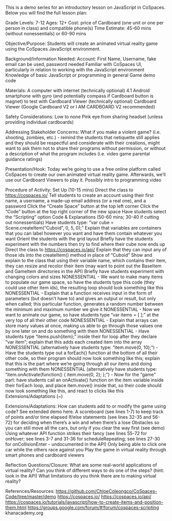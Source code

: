 This is a demo series for an introductory lesson on JavaScript in CoSpaces. Below you will find the full lesson plan:

Grade Levels: 7-12 
Ages: 12+ 
Cost: price of Cardboard (one unit or one per person in class) and compatible phone(s)
Time Estimate: 45-60 mins (without nonessentials) or 60-90 mins

Objective/Purpose:
Students will create an animated virtual reality game using the CoSpaces JavaScript environment.

Background/Information Needed:
Account: First Name, Username, fake email can be used, password needed
Familiar with CoSpaces UI, particularly in relation to working with the JavaScript environment
Knowledge of basic JavaScript or programming in general
Game demo code

Materials:
A computer with internet
(technically optional) 4.1 Android smartphone with gyro (and potentially compass if Cardboard button is magnet) to test with Cardboard Viewer
(technically optional) Cardboard Viewer (Google Cardboard V2 or I AM CARDBOARD V2 recommended)

Safety Considerations:
Low to none
Pink eye from sharing headset (unless providing individual cardboards)

Addressing Stakeholder Concerns: 
What if you make a violent game? (i.e. shooting, zombies, etc.) - remind the students that netiquette still applies and they should be respectful and considerate with their creations, might want to ask them not to share their programs without permission, or without a description of what the program includes (i.e. video game parental guidance ratings)

Presentation/Hook:
Today we’re going to use a free online platform called CoSpaces to create our own animated virtual reality game. Afterwards, we’ll use our Cardboard Viewers to play it.
Possibly intro to programming video

Procedure of Activity: 
Set  Up (10-15 mins)
Direct the class to https://cospaces.io/ 
Tell students to create an account using their first name, a username, a made-up email address (or a real one), and a password
Click the “Create Space” button at the top left corner
Click the “Code” button at the top right corner of the new space
Have students select the “Scripting” option
Code & Explanations (50-60 mins; 30-40 if cutting out nonessentials)
Have students type: “var cube = Scene.createItem(“Cuboid”, 0, 5, 0);”
Explain that variables are containers that you can label however you want and have them contain whatever you want
Orient the students with the grid layout
Briefly have the students experiment with the numbers then try to find where their cube now ends up
Direct the class to https://cospaces.io/api/ 
Explain that they can input any of those ids into the createItem() method in place of “Cuboid”
Show and explain to the class that using their variable name, which contains their item, they can resize and recolor their item (may want to point out the BaseItem and GameItem directories in the API)
Briefly have students experiment with changing colors and sizes
NONESSENTIAL - We want to make many items to populate our game space, so have the students type this code (they could use other item ids), the resulting loop should look something like this
NONESSENTIAL - Explain that a function receives input in the form of parameters (but doesn’t have to) and gives an output or result, but only when called; this particular function, generates a random number between the minimum and maximum number we give it
NONESSENTIAL - Now we want to animate our game, so have students type “var items = [ ];” at the very top of all their other code
NONESSENTIAL - Explain that arrays can store many values at once, making us able to go through those values one by one later on and do something with them
NONESSENTIAL - Have students type “items.push(item);” inside their for loop after they declare “var item”; explain that this adds each created item into the array
NONESSENTIAL (alternatively have students type: “item.move(0, 10);”) - Have the students type out a forEach() function at the bottom of all their other code, so their program should now look something like this; explain that this is the part where we’re going through all our items and doing something with them
NONESSENTIAL (alternatively have students type: “item.onActivate(function() { item.move(0, 2); };”) - Now for the “game” part: have students call an onActivate() function on the item variable inside their forEach loop, and place item.move() inside that, so their code should now look something like this, and react to clicks like this
Extensions/Adaptations (~)

Extensions/Adaptations:
How can students add to or modify the game using code? See extended demo here.
A scoreboard (see lines 1-7) to keep track of points and/or time elapsed
If/else statements (see lines 32-35 and 56-72) for deciding when there’s a win and when there’s a lose
Obstacles so you can still move all the cars, but only if you clear the way first (see demo)
Using whatever API function strikes their fancy (see lines 55-72 for onHover; see lines 3-7 and 31-36 for scheduleRepeating; see lines 27-30 for onCollisionEnter - undocumented in the API)
Only being able to click one car while the others race against you
Play the game in virtual reality through smart phones and cardboard viewers

Reflection Questions/Closure:
What are some real-world applications of virtual reality?
Can you think of different ways to do one of the steps? (hint: look in the API)
What limitations do you think there are to making virtual reality? 

References/Resources: 
https://github.com/ChloeColeongco/CoSpaces-Code/tree/master/demo 
https://cospaces.io/ 
https://cospaces.io/api/ 
https://cospaces.io/tutorials/javascript/how-to-create-items-and-position-them.html
https://groups.google.com/forum/#!forum/cospaces-scripting
khanacademy.org
